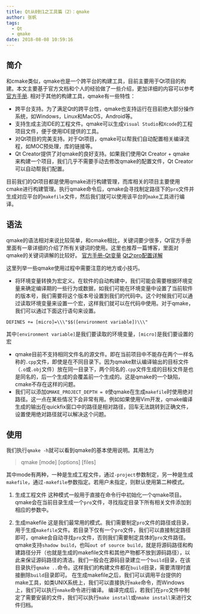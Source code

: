 ```yaml
---
title: Qt从0到1之工具篇（2）：qmake
author: 张帆
tags:
  - Qt
  - qmake
date: 2018-08-08 10:59:16
---
```


## 简介

和cmake类似，qmake也是一个跨平台的构建工具，目前主要用于Qt项目的构建。本文主要基于官方文档和个人的经验做了一些介绍，更加详细的内容可以参考[官方手册](http://doc.qt.io/qt-5/qmake-manual.html).
相对于其他的构建工具，qmake有一些特性：

- 跨平台支持。为了满足Qt的跨平台性，qmake也支持运行在目前绝大部分操作系统，如Windows，Linux和MacOS，Android等。
- 支持生成主流IDE的工程文件。qmake可以生成`Visual Studio`和`Xcode`的工程项目文件，便于使用IDE提供的工具。
- 对Qt项目的完美支持。对于Qt项目，qmake可以帮我们自动配置相关编译流程，如MOC预处理，库的链接等。
- Qt Creator提供了对qmake的良好支持。如果我们使用Qt Creator + qmake来构建一个项目，我们几乎不需要手动去修改qmake的配置文件，Qt Creator可以自动帮我们配置。

目前我们的Qt项目都是使用qmake进行构建管理，而库相关的项目主要使用cmake进行构建管理。执行qmake命令后，qmake会寻找制定路径下的`pro`文件并生成对应平台的`makefile`文件，然后我们就可以使用该平台的`make`工具进行编译。

<!--more-->

## 语法

qmake的语法相对来说比较简单，和cmake相比，关键词要少很多，Qt官方手册里面有一章详细的介绍了所有关键词的使用。这里也推荐一篇博客，里面对qmake的关键词讲解的比较好。
[官方手册-Qt变量](http://doc.qt.io/qt-5/qmake-variable-reference.html)
[Qt之pro配置详解](https://blog.csdn.net/liang19890820/article/details/51774724)

这里列举一些qmake使用过程中需要注意的地方或小技巧。
- 将环境变量转换为宏定义。在软件的自动构建中，我们可能会需要根据环境变量来确定编译期的一些行为或数据，如我们可能在环境变量中设置了当前软件的版本号，我们需要将这个版本号设置到我们的代码中。这个时候我们可以通过读取环境变量来设置一个宏，这样我们就可以在代码中使用。对于qmake，我们可以通过下面这行语句来设置。
```
DEFINES += [micro]=\\\"$$([environment variable])\\\"
```
其中`[environment variable]`是我们要读取的环境变量，`[micro]`是我们要设置的宏
- qmake目前不支持相同文件名的源文件。即在当前项目中不能存在两个一样名称的`.cpp`文件，即使是在不同目录下。因为qmake默认编译输出的目标文件（`.o`或`.obj`文件）放在同一目录下，两个同名的`.cpp`文件生成的目标文件是也是同名的，后一个生成的会覆盖前一个生成的。这是qmake的一个缺陷，cmake不存在这样的问题。
- 我们可以添加`QMAKE_PROJECT_DEPTH = 0`使qmake在生成`makefile`时使用绝对路径。这一点在某些情况下会非常有用。例如如果使用Vim开发，qmake编译生成的输出在quickfix窗口中的路径是相对路径，回车无法跳转到正确文件，设置使用绝对路径就可以解决这个问题。


## 使用

我们执行`qmake -h`就可以看到qmake的基本使用说明。其用法为

> qmake [mode] [options] [files]

其中mode有两种，一种是生成工程文件，通过`-project`参数制定，另一种是生成`makefile`，通过`-makefile`参数指定。若用户未指定，则默认使用第二种模式。

1. 生成工程文件
这种模式一般用于直接在命令行中初始化一个qmake项目。qmake会在当前目录生成一个`pro`文件，寻找指定目录下所有相关文件添加到相应的参数中。

2. 生成makefile
这是我们最常用的模式。我们需要制定`pro`文件的路径或目录，用于生成`makefile`文件。若目录下仅有一个`pro`文件，我们可以直接制定路径即可，qmake会自动寻找`pro`文件，否则我们需要制定具体的`pro`文件路径。
qmake支持`shadow build`，也叫`out of source build`，就是将源码路径和构建路径分开（也就是生成的makefile文件和其他产物都不放到源码路径），以此来保证源码路径的清洁。我们一般会在源码目录建立一个`build`目录，在该目录执行`qmake ..`命令。这样我们的构建文件都在`build`目录，需要清理时直接删除`build`目录即可。
在生成makefile之后，我们可以调用平台提供的make工具，如类UNIX系统上，我们可以直接执行`make`命令，而Windows上，我们可以执行`nmake`命令进行编译。
编译完成后，若我们在`pro`文件中制定了需要安装的文件，我们可以执行`make install`或`nmake install`来进行文件归档。
